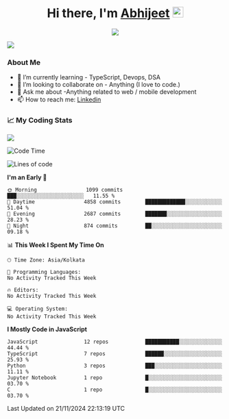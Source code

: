 <div align="center">
   <h1>Hi there, I'm <a href="">Abhijeet</a> <img src="https://media.giphy.com/media/hvRJCLFzcasrR4ia7z/giphy.gif" width="25px"> </h1>
   
   
   <img src="https://pronoun.cyou/x/y?subject=He&object=Him&height=20"> 
</div>

![](https://komarev.com/ghpvc/?username=abhijeetsingh-22)

<h3>About Me </h3>

<!-- - 🔭 I’m currently working on - My engineering Capstone Project -->
- 🌱 I’m currently learning - TypeScript, Devops, DSA
- 👯 I’m looking to collaborate on - Anything (I love to code.)
- 💬 Ask me about -Anything related to web / mobile development
- 📫 How to reach me: [Linkedin](https://www.linkedin.com/in/amabhijeet/)

### &#128200; My Coding Stats

<img align="center" src="https://github-readme-stats.vercel.app/api?username=abhijeetsingh-22&count_private=true&show_icons=true&theme=default&hide=stars" />

<!--START_SECTION:waka-->
![Code Time](http://img.shields.io/badge/Code%20Time-463%20hrs%2033%20mins-blue)

![Lines of code](https://img.shields.io/badge/From%20Hello%20World%20I%27ve%20Written-3.5%20million%20lines%20of%20code-blue)

**I'm an Early 🐤** 

```text
🌞 Morning                1099 commits        ███░░░░░░░░░░░░░░░░░░░░░░   11.55 % 
🌆 Daytime                4858 commits        █████████████░░░░░░░░░░░░   51.04 % 
🌃 Evening                2687 commits        ███████░░░░░░░░░░░░░░░░░░   28.23 % 
🌙 Night                  874 commits         ██░░░░░░░░░░░░░░░░░░░░░░░   09.18 % 
```


📊 **This Week I Spent My Time On** 

```text
🕑︎ Time Zone: Asia/Kolkata

💬 Programming Languages: 
No Activity Tracked This Week

🔥 Editors: 
No Activity Tracked This Week

💻 Operating System: 
No Activity Tracked This Week
```

**I Mostly Code in JavaScript** 

```text
JavaScript               12 repos            ███████████░░░░░░░░░░░░░░   44.44 % 
TypeScript               7 repos             ██████░░░░░░░░░░░░░░░░░░░   25.93 % 
Python                   3 repos             ███░░░░░░░░░░░░░░░░░░░░░░   11.11 % 
Jupyter Notebook         1 repo              █░░░░░░░░░░░░░░░░░░░░░░░░   03.70 % 
C                        1 repo              █░░░░░░░░░░░░░░░░░░░░░░░░   03.70 % 
```




 Last Updated on 21/11/2024 22:13:19 UTC
<!--END_SECTION:waka-->
